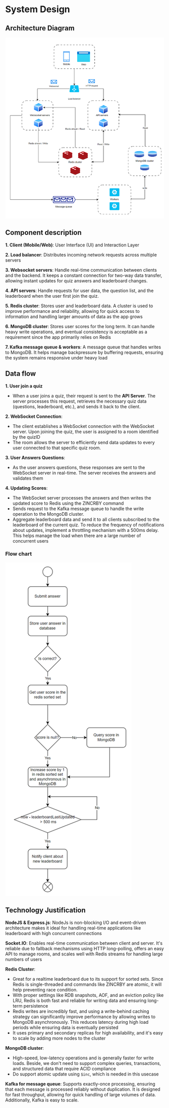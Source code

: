 # System Design
## Architecture Diagram

<img src=".docs/images/overview.png" alt="Overview" width="700x"/>

## Component description

**1. Client (Mobile/Web)**: User Interface (UI) and Interaction Layer

**2. Load balancer**: Distributes incoming network requests across multiple servers

**3. Websocket servers**: Handle real-time communication between clients and the backend. It keeps a constant connection for two-way data transfer, allowing instant updates for quiz answers and leaderboard changes.

**4. API servers**: Handle requests for user data, the question list, and the leaderboard when the user first join the quiz.

**5. Redis cluster**: Stores user and leaderboard data. A cluster is used to improve performance and reliability, allowing for quick access to information and handling larger amounts of data as the app grows

**6. MongoDB cluster**: Stores user scores for the long term. It can handle heavy write operations, and eventual consistency is acceptable as a requirement since the app primarily relies on Redis

**7. Kafka message queue & workers**: A message queue that handles writes to MongoDB. It helps manage backpressure by buffering requests, ensuring the system remains responsive under heavy load


## Data flow

**1. User join a quiz**
- When a user joins a quiz, their request is sent to the **API Server**. The server processes this request, retrieves the necessary quiz data (questions, leaderboard, etc.), and sends it back to the client.

**2. WebSocket Connection**: 
- The client establishes a WebSocket connection with the WebSocket server. Upon joining the quiz, the user is assigned to a room identified by the quizID
- The room allows the server to efficiently send data updates to every user connected to that specific quiz room.

**3. User Answers Questions**:
- As the user answers questions, these responses are sent to the WebSocket server in real-time. The server receives the answers and validates them

**4. Updating Scores**:
- The WebSocket server processes the answers and then writes the updated score to Redis using the ZINCRBY command
- Sends request to the Kafka message queue to handle the write operation to the MongoDB cluster.
- Aggregate leaderboard data and send it to all clients subscribed to the leaderboard of the current quiz. To reduce the frequency of notifications about updates, implement a throttling mechanism with a 500ms delay. This helps manage the load when there are a large number of concurrent users

### Flow chart
<img src=".docs/images/leaderboard.png" alt="Leaderboard flow chart" width="400x"/>

## Technology Justification
**NodeJS & Express.js**: NodeJs is non-blocking I/O and event-driven architecture makes it ideal for handling real-time applications like leaderboard with high concurrent connections

**Socket.IO**: Enables real-time communication between client and server. It's reliable due to fallback mechanisms using HTTP long-polling, offers an easy API to manage rooms, and scales well with Redis streams for handling large numbers of users

**Redis Cluster**: 
- Great for a realtime leaderboard due to its support for sorted sets. Since Redis is single-threaded and commands like ZINCRBY are atomic, it will help preventing race condition.
- With proper settings like RDB snapshots, AOF, and an eviction policy like LRU, Redis is both fast and reliable for writing data and ensuring long-term persistence
- Redis writes are incredibly fast, and using a write-behind caching strategy can significantly improve performance by allowing writes to MongoDB asynchronously. This reduces latency during high load periods while ensuring data is eventually persisted
- It uses primary and secondary replicas for high availability, and it's easy to scale by adding more nodes to the cluster

**MongoDB cluster**: 
 - High-speed, low-latency operations and is generally faster for write loads. Beside, we don't need to support complex queries, transactions, and structured data that require ACID compliance
 - Do support atomic update using `$inc`, which is needed in this usecase

**Kafka for message queue**: Supports exactly-once processing, ensuring that each message is processed reliably without duplication. It is designed for fast throughput, allowing for quick handling of large volumes of data. Additionally, Kafka is easy to scale. 
